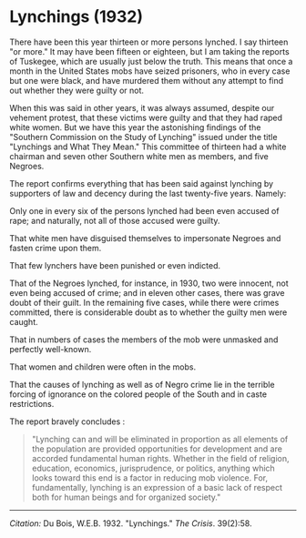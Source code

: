 <!--
title:   Lynchings
author:  Du Bois, W.E.B.
journal: The Crisis
year:    1932
volume:  39
issue:   2
pages:   58
-->
# Lynchings (1932)

There have been this year thirteen or more persons lynched. I say thirteen "or more." It may have been fifteen or eighteen, but I am taking the reports of Tuskegee, which are usually just below the truth. This means that once a month in the United States mobs have seized prisoners, who in every case but one were black, and have murdered them without any attempt to find out whether they were guilty or not.

When this was said in other years, it was always assumed, despite our vehement protest, that these victims were guilty and that they had raped white women. But we have this year the astonishing findings of the "Southern Commission on the Study of Lynching" issued under the title "Lynchings and What They Mean." This committee of thirteen had a white chairman and seven other Southern white men as members, and five Negroes.

The report confirms everything that has been said against lynching by supporters of law and decency during the last twenty-five years. Namely:

Only one in every six of the persons lynched had been even accused of rape; and naturally, not all of those accused were guilty.

That white men have disguised themselves to impersonate Negroes and fasten crime upon them.

That few lynchers have been punished or even indicted.

That of the Negroes lynched, for instance, in 1930, two were innocent, not even being accused of crime; and in eleven other cases, there was grave doubt of their guilt. In the remaining five cases, while there were crimes committed, there is considerable doubt as to whether the guilty men were caught.

That in numbers of cases the members of the mob were unmasked and perfectly well-known.

That women and children were often in the mobs.

That the causes of lynching as well as of Negro crime lie in the terrible forcing of ignorance on the colored people of the South and in caste restrictions.  

The report bravely concludes :

> "Lynching can and will be eliminated in proportion as all elements of the population are provided opportunities for development and are accorded fundamental human rights. Whether in the field of religion, education, economics, jurisprudence, or politics, anything which looks toward this end is a factor in reducing mob violence. For, fundamentally, lynching is an expression of a basic lack of respect both for human beings and for organized society."
______________
*Citation:* Du Bois, W.E.B. 1932. "Lynchings." *The Crisis*. 39(2):58.
